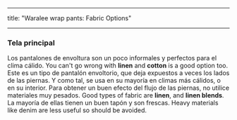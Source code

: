 - - -
title: "Waralee wrap pants: Fabric Options"
- - -

### Tela principal

Los pantalones de envoltura son un poco informales y perfectos para el clima cálido. You can't go wrong with **linen** and **cotton** is a good option too. Este es un tipo de pantalón envoltorio, que deja expuestos a veces los lados de las piernas. Y como tal, se usa en su mayoría en climas más cálidos, o en su interior. Para obtener un buen efecto del flujo de las piernas, no utilice materiales muy pesados. Good types of fabric are **linen**, and **linen blends**. La mayoría de ellas tienen un buen tapón y son frescas. Heavy materials like denim are less useful so should be avoided.
